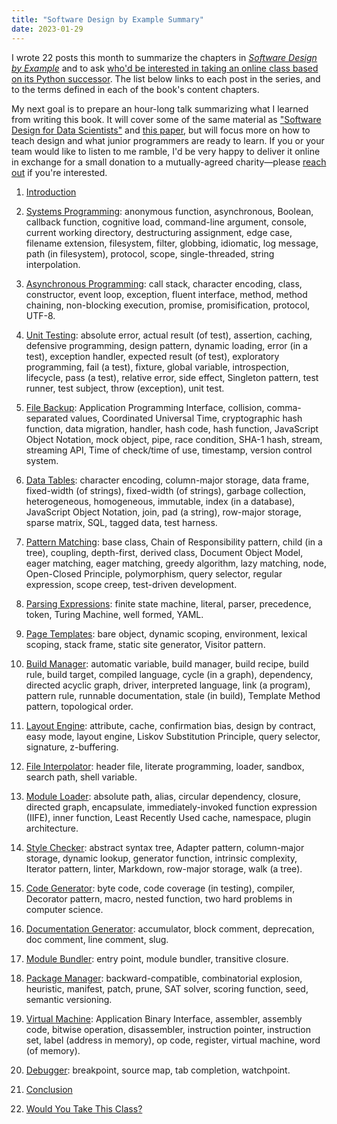 ```yaml
---
title: "Software Design by Example Summary"
date: 2023-01-29
---
```


I wrote 22 posts this month to summarize the chapters in [*Software Design by Example*][sdxjs]
and to ask [who'd be interested in taking an online class based on its Python successor][class].
The list below links to each post in the series,
and to the terms defined in each of the book's content chapters.

My next goal is to prepare an hour-long talk summarizing what I learned from writing this book.
It will cover some of the same material as ["Software Design for Data Scientists"][sd4ds] and [this paper][paper],
but will focus more on how to teach design and what junior programmers are ready to learn.
If you or your team would like to listen to me ramble,
I'd be very happy to deliver it online in exchange for a small donation to a mutually-agreed charity—please [reach out](mailto:gvwilson@third-bit.com)
if you're interested.

1.  [Introduction](@root/2023/01/01/sdxjs-introduction/)

1.  [Systems Programming](@root/2023/01/02/sdxjs-systems-programming/): anonymous function, asynchronous, Boolean, callback function, cognitive load, command-line argument, console, current working directory, destructuring assignment, edge case, filename extension, filesystem, filter, globbing, idiomatic, log message, path (in filesystem), protocol, scope, single-threaded, string interpolation.

1.  [Asynchronous Programming](@root/2023/01/03/sdxjs-async-programming/): call stack, character encoding, class, constructor, event loop, exception, fluent interface, method, method chaining, non-blocking execution, promise, promisification, protocol, UTF-8.

1.  [Unit Testing](@root/2023/01/04/sdxjs-unit-test/): absolute error, actual result (of test), assertion, caching, defensive programming, design pattern, dynamic loading, error (in a test), exception handler, expected result (of test), exploratory programming, fail (a test), fixture, global variable, introspection, lifecycle, pass (a test), relative error, side effect, Singleton pattern, test runner, test subject, throw (exception), unit test.

1.  [File Backup](@root/2023/01/05/sdxjs-file-backup/): Application Programming Interface, collision, comma-separated values, Coordinated Universal Time, cryptographic hash function, data migration, handler, hash code, hash function, JavaScript Object Notation, mock object, pipe, race condition, SHA-1 hash, stream, streaming API, Time of check/time of use, timestamp, version control system.

1.  [Data Tables](@root/2023/01/06/sdxjs-data-table/): character encoding, column-major storage, data frame, fixed-width (of strings), fixed-width (of strings), garbage collection, heterogeneous, homogeneous, immutable, index (in a database), JavaScript Object Notation, join, pad (a string), row-major storage, sparse matrix, SQL, tagged data, test harness.

1.  [Pattern Matching](@root/2023/01/09/sdxjs-pattern-matching/): base class, Chain of Responsibility pattern, child (in a tree), coupling, depth-first, derived class, Document Object Model, eager matching, eager matching, greedy algorithm, lazy matching, node, Open-Closed Principle, polymorphism, query selector, regular expression, scope creep, test-driven development.

1.  [Parsing Expressions](@root/2023/01/10/sdxjs-regex-parser/): finite state machine, literal, parser, precedence, token, Turing Machine, well formed, YAML.

1.  [Page Templates](@root/2023/01/11/sdxjs-page-templates/): bare object, dynamic scoping, environment, lexical scoping, stack frame, static site generator, Visitor pattern.

1.  [Build Manager](@root/2023/01/12/sdxjs-build-manager/): automatic variable, build manager, build recipe, build rule, build target, compiled language, cycle (in a graph), dependency, directed acyclic graph, driver, interpreted language, link (a program), pattern rule, runnable documentation, stale (in build), Template Method pattern, topological order.

1.  [Layout Engine](@root/2023/01/13/sdxjs-layout-engine/): attribute, cache, confirmation bias, design by contract, easy mode, layout engine, Liskov Substitution Principle, query selector, signature, z-buffering.

1.  [File Interpolator](@root/2023/01/16/sdxjs-file-interpolator/): header file, literate programming, loader, sandbox, search path, shell variable.

1.  [Module Loader](@root/2023/01/17/sdxjs-module-loader/): absolute path, alias, circular dependency, closure, directed graph, encapsulate, immediately-invoked function expression (IIFE), inner function, Least Recently Used cache, namespace, plugin architecture.

1.  [Style Checker](@root/2023/01/18/sdxjs-style-checker/): abstract syntax tree, Adapter pattern, column-major storage, dynamic lookup, generator function, intrinsic complexity, Iterator pattern, linter, Markdown, row-major storage, walk (a tree).

1.  [Code Generator](@root/2023/01/19/sdxjs-code-generator/): byte code, code coverage (in testing), compiler, Decorator pattern, macro, nested function, two hard problems in computer science.

1.  [Documentation Generator](@root/2023/01/20/sdxjs-doc-generator/): accumulator, block comment, deprecation, doc comment, line comment, slug.

1.  [Module Bundler](@root/2023/01/23/sdxjs-module-bundler/): entry point, module bundler, transitive closure.

1.  [Package Manager](@root/2023/01/24/sdxjs-package-manager/): backward-compatible, combinatorial explosion, heuristic, manifest, patch, prune, SAT solver, scoring function, seed, semantic versioning.

1.  [Virtual Machine](@root/2023/01/25/sdxjs-virtual-machine/): Application Binary Interface, assembler, assembly code, bitwise operation, disassembler, instruction pointer, instruction set, label (address in memory), op code, register, virtual machine, word (of memory).

1.  [Debugger](@root/2023/01/26/sdxjs-debugger/): breakpoint, source map, tab completion, watchpoint.

1.  [Conclusion](@root/2023/01/27/sdxjs-conclusion/)

1.  [Would You Take This Class?][class]

[class]: @root/2023/01/29/would-you-take-this-class/
[paper]: https://journals.plos.org/ploscompbiol/article?id=10.1371/journal.pcbi.1009809
[sd4ds]: @root/talks/sd4ds/#1
[sdxjs]: @root/sdxjs/
